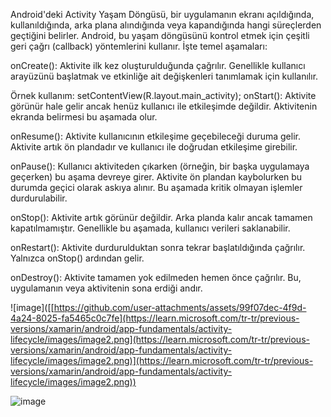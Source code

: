 Android'deki Activity Yaşam Döngüsü, bir uygulamanın ekranı açıldığında, kullanıldığında, arka plana alındığında veya kapandığında hangi süreçlerden geçtiğini belirler. Android, bu yaşam döngüsünü kontrol etmek için çeşitli geri çağrı (callback) yöntemlerini kullanır. İşte temel aşamaları:

onCreate(): Aktivite ilk kez oluşturulduğunda çağrılır. Genellikle kullanıcı arayüzünü başlatmak ve etkinliğe ait değişkenleri tanımlamak için kullanılır.

Örnek kullanım: setContentView(R.layout.main_activity);
onStart(): Aktivite görünür hale gelir ancak henüz kullanıcı ile etkileşimde değildir. Aktivitenin ekranda belirmesi bu aşamada olur.

onResume(): Aktivite kullanıcının etkileşime geçebileceği duruma gelir. Aktivite artık ön plandadır ve kullanıcı ile doğrudan etkileşime girebilir.

onPause(): Kullanıcı aktiviteden çıkarken (örneğin, bir başka uygulamaya geçerken) bu aşama devreye girer. Aktivite ön plandan kaybolurken bu durumda geçici olarak askıya alınır. Bu aşamada kritik olmayan işlemler durdurulabilir.

onStop(): Aktivite artık görünür değildir. Arka planda kalır ancak tamamen kapatılmamıştır. Genellikle bu aşamada, kullanıcı verileri saklanabilir.

onRestart(): Aktivite durdurulduktan sonra tekrar başlatıldığında çağrılır. Yalnızca onStop() ardından gelir.

onDestroy(): Aktivite tamamen yok edilmeden hemen önce çağrılır. Bu, uygulamanın veya aktivitenin sona erdiği andır.


![image]([[https://github.com/user-attachments/assets/99f07dec-4f9d-4a24-8025-fa5465c0c7fe](https://learn.microsoft.com/tr-tr/previous-versions/xamarin/android/app-fundamentals/activity-lifecycle/images/image2.png](https://learn.microsoft.com/tr-tr/previous-versions/xamarin/android/app-fundamentals/activity-lifecycle/images/image2.png)](https://learn.microsoft.com/tr-tr/previous-versions/xamarin/android/app-fundamentals/activity-lifecycle/images/image2.png))


![image](https://github.com/user-attachments/assets/f6773ac7-5a18-4bf3-a143-79302eca6bcb)
